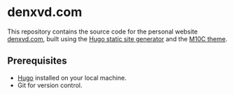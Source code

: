 # denxvd.com

This repository contains the source code for the personal website [denxvd.com](https://denxvd.com), built using the [Hugo static site generator](https://gohugo.io) and the [M10C theme](https://github.com/vaga/hugo-theme-m10c).

## Prerequisites

- [Hugo](https://gohugo.io/getting-started/installing/) installed on your local machine.
- Git for version control.

